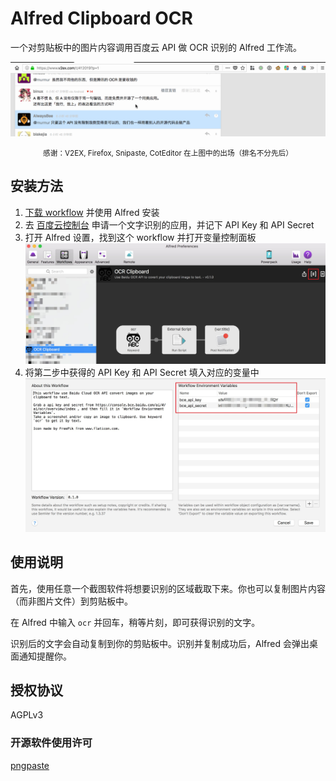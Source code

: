 # Alfred Clipboard OCR

一个对剪贴板中的图片内容调用百度云 API 做 OCR 识别的 Alfred 工作流。

![演示动画](./assets/demo.gif)

<center><small>感谢：V2EX, Firefox, Snipaste, CotEditor 在上图中的出场（排名不分先后）</small></center>

## 安装方法

1. [下载 workflow](https://github.com/oott123/alfred-clipboard-ocr/releases) 并使用 Alfred 安装
2. 去 [百度云控制台](https://console.bce.baidu.com/ai/#/ai/ocr/overview/index) 申请一个文字识别的应用，并记下 API Key 和 API Secret
3. 打开 Alfred 设置，找到这个 workflow 并打开变量控制面板
   ![变量控制面板的位置](./assets/open-variables-panel.jpg)
4. 将第二步中获得的 API Key 和 API Secret 填入对应的变量中
   ![添加变量的示意图](./assets/set-variables.jpg)

## 使用说明

首先，使用任意一个截图软件将想要识别的区域截取下来。你也可以复制图片内容（而非图片文件）到剪贴板中。

在 Alfred 中输入 `ocr` 并回车，稍等片刻，即可获得识别的文字。

识别后的文字会自动复制到你的剪贴板中。识别并复制成功后，Alfred 会弹出桌面通知提醒你。

## 授权协议

AGPLv3

### 开源软件使用许可

[pngpaste](./pngpaste/LICENSE)